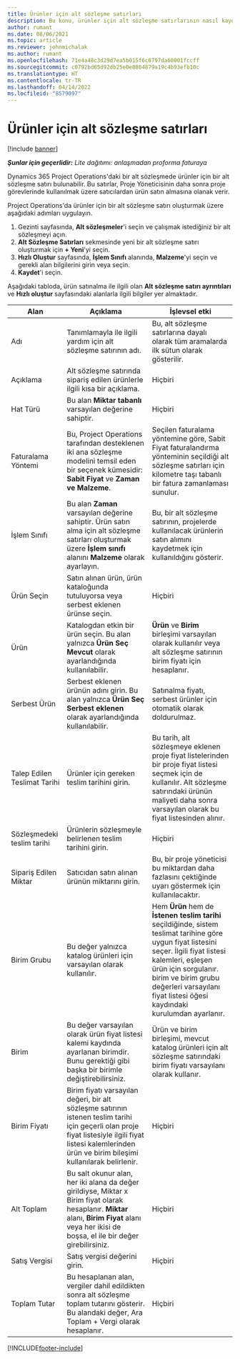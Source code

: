 ```yaml
---
title: Ürünler için alt sözleşme satırları
description: Bu konu, ürünler için alt sözleşme satırlarının nasıl kaydedileceğini ve satıcılardan yapılan ürün satın alımları kaydetmek için çeşitli alanların nasıl kullanacağını açıklar.
author: rumant
ms.date: 08/06/2021
ms.topic: article
ms.reviewer: johnmichalak
ms.author: rumant
ms.openlocfilehash: 71e4a48c3d29d7ea5b015f6c6797da60001fccff
ms.sourcegitcommit: c0792bd65d92db25e0e8864879a19c4b93efb10c
ms.translationtype: HT
ms.contentlocale: tr-TR
ms.lasthandoff: 04/14/2022
ms.locfileid: "8579097"
---
```

# <a name="subcontract-lines-for-products"></a>Ürünler için alt sözleşme satırları

[!include [banner](../../includes/dataverse-preview.md)]

_**Şunlar için geçerlidir:** Lite dağıtımı: anlaşmadan proforma faturaya_

Dynamics 365 Project Operations'daki bir alt sözleşmede ürünler için bir alt sözleşme satırı bulunabilir. Bu satırlar, Proje Yöneticisinin daha sonra proje görevlerinde kullanılmak üzere satıcılardan ürün satın almasına olanak verir.

Project Operations'da ürünler için bir alt sözleşme satırı oluşturmak üzere aşağıdaki adımları uygulayın.

1. Gezinti sayfasında, **Alt sözleşmeler**'i seçin ve çalışmak istediğiniz bir alt sözleşmeyi açın. 
2. **Alt Sözleşme Satırları** sekmesinde yeni bir alt sözleşme satırı oluşturmak için **+ Yeni**'yi seçin.
3. **Hızlı Oluştur** sayfasında, **İşlem Sınıfı** alanında, **Malzeme**'yi seçin ve gerekli alan bilgilerini girin veya seçin. 
4. **Kaydet**'i seçin.

Aşağıdaki tabloda, ürün satınalma ile ilgili olan **Alt sözleşme satırı ayrıntıları** ve **Hızlı oluştur** sayfasındaki alanlarla ilgili bilgiler yer almaktadır.

| Alan | Açıklama | İşlevsel etki|
| ----- | ----------- | ----------- |
| Adı | Tanımlamayla ile ilgili yardım için alt sözleşme satırının adı. |Bu, alt sözleşme satırlarına dayalı olarak tüm aramalarda ilk sütun olarak gösterilir.
| Açıklama | Alt sözleşme satırında sipariş edilen ürünlerle ilgili kısa bir açıklama. | Hiçbiri |
| Hat Türü | Bu alan **Miktar tabanlı** varsayılan değerine sahiptir. |Hiçbiri |
| Faturalama Yöntemi | Bu, Project Operations tarafından desteklenen iki ana sözleşme modelini temsil eden bir seçenek kümesidir: **Sabit Fiyat** ve **Zaman ve Malzeme**. | Seçilen faturalama yöntemine göre, Sabit Fiyat faturalandırma yönteminin seçildiği alt sözleşme satırları için kilometre taşı tabanlı bir fatura zamanlaması sunulur. |
| İşlem Sınıfı |Bu alan **Zaman** varsayılan değerine sahiptir. Ürün satın alma için alt sözleşme satırları oluşturmak üzere **İşlem sınıfı** alanını **Malzeme** olarak ayarlayın.  | Bu, bir alt sözleşme satırının, projelerde kullanılacak ürünlerin satın alımını kaydetmek için kullanıldığını gösterir. |
| Ürün Seçin | Satın alınan ürün, ürün kataloğunda tutuluyorsa veya serbest eklenen ürünse seçin. |Hiçbiri |
| Ürün | Katalogdan etkin bir ürün seçin. Bu alan yalnızca **Ürün Seç** **Mevcut** olarak ayarlandığında kullanılabilir. |**Ürün** ve **Birim** birleşimi varsayılan olarak kullanılır veya alt sözleşme satırının birim fiyatı için hesaplanır.
| Serbest Ürün | Serbest eklenen ürünün adını girin. Bu alan yalnızca **Ürün Seç** **Serbest eklenen** olarak ayarlandığında kullanılabilir.  |Satınalma fiyatı, serbest ürünler için otomatik olarak doldurulmaz.|
| Talep Edilen Teslimat Tarihi | Ürünler için gereken teslim tarihini girin.| Bu tarih, alt sözleşmeye eklenen proje fiyat listelerinden bir proje fiyat listesi seçmek için de kullanılır. Alt sözleşme satırındaki ürünün maliyeti daha sonra varsayılan olarak bu fiyat listesinden alınır. |
| Sözleşmedeki teslim tarihi | Ürünlerin sözleşmeyle belirlenen teslim tarihini girin.  |Hiçbiri|
| Sipariş Edilen Miktar | Satıcıdan satın alınan ürünün miktarını girin.| Bu, bir proje yöneticisi bu miktardan daha fazlasını çektiğinde uyarı göstermek için kullanılacaktır.|
| Birim Grubu | Bu değer yalnızca katalog ürünleri için varsayılan olarak kullanılır. |Hem **Ürün** hem de **İstenen teslim tarihi** seçildiğinde, sistem teslimat tarihine göre uygun fiyat listesini seçer. İlgili fiyat listesi kalemleri, eşleşen ürün için sorgulanır. birim ve birim grubu değerleri varsayılanı fiyat listesi öğesi kaydındaki kurulumdan ayarlanır. |
| Birim | Bu değer varsayılan olarak ürün fiyat listesi kalemi kaydında ayarlanan birimdir. Bunu gerektiği gibi başka bir birimle değiştirebilirsiniz.| Ürün ve birim birleşimi, mevcut katalog ürünleri için alt sözleşme satırındaki birim fiyatı varsayılanı olarak kullanır. |
| Birim Fiyatı | Birim fiyatı varsayılan değeri, bir alt sözleşme satırının istenen teslim tarihi için geçerli olan proje fiyat listesiyle ilgili fiyat listesi kalemlerinden ürün ve birim bileşimi kullanılarak belirlenir.  |Hiçbiri |
| Alt Toplam | Bu salt okunur alan, her iki alana da değer girildiyse, Miktar x Birim fiyat olarak hesaplanır. **Miktar** alanı, **Birim Fiyat** alanı veya her ikisi de boşsa, el ile bir değer girebilirsiniz.  |Hiçbiri |
| Satış Vergisi | Satış vergisi değerini girin. |Hiçbiri |
| Toplam Tutar | Bu hesaplanan alan, vergiler dahil edildikten sonra alt sözleşme toplam tutarını gösterir. Bu alandaki değer, Ara Toplam + Vergi olarak hesaplanır. |Hiçbiri |


[!INCLUDE[footer-include](../../includes/footer-banner.md)]
